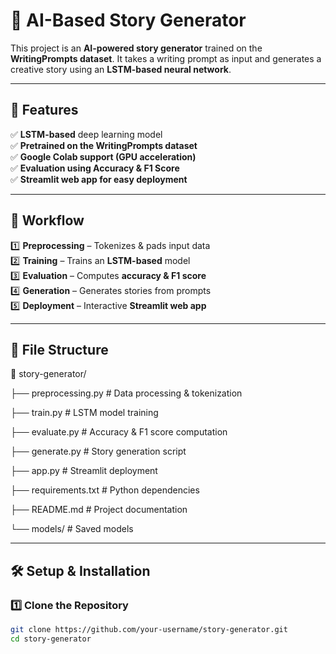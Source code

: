 # 📖 AI-Based Story Generator  

This project is an **AI-powered story generator** trained on the **WritingPrompts dataset**. It takes a writing prompt as input and generates a creative story using an **LSTM-based neural network**.  

---

## 🚀 Features  
✅ **LSTM-based** deep learning model  
✅ **Pretrained on the WritingPrompts dataset**  
✅ **Google Colab support (GPU acceleration)**  
✅ **Evaluation using Accuracy & F1 Score**  
✅ **Streamlit web app for easy deployment**  

---

## 🔄 Workflow  
1️⃣ **Preprocessing** – Tokenizes & pads input data  
2️⃣ **Training** – Trains an **LSTM-based** model  
3️⃣ **Evaluation** – Computes **accuracy & F1 score**  
4️⃣ **Generation** – Generates stories from prompts  
5️⃣ **Deployment** – Interactive **Streamlit web app**  

---

## 📂 File Structure  
📁 story-generator/

├── preprocessing.py # Data processing & tokenization

├── train.py # LSTM model training

├── evaluate.py # Accuracy & F1 score computation

├── generate.py # Story generation script

├── app.py # Streamlit deployment

├── requirements.txt # Python dependencies

├── README.md # Project documentation

└── models/ # Saved models



---

## 🛠 Setup & Installation  

### 1️⃣ Clone the Repository  
```bash
git clone https://github.com/your-username/story-generator.git
cd story-generator

